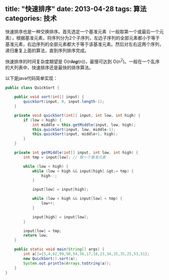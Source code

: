 title: "快速排序"
date: 2013-04-28
tags: 算法
categories: 技术
---

快速排序也是一种交换排序。首先选定一个基准元素（一般取第一个或最后一个元素），根据基准元素，将序列分为2个子序列，左边子序列的全部元素都小于等于基准元素，右边序列的全部元素都大于等于该基准元素。然后对左右这两个序列，递归重复上面的算法，直到序列排序完成。

快速排序的时间复杂度期望是 O(n<strong><em>log</em></strong>(n))，最慢可达到 O(n<sup>2</sup>)。一般在一个乱序的大列表中，快速排序还是最快的排序算法。

<!--more-->

以下是java代码简单实现：

``` java
public class QuickSort {

	public void sort(int[] input) {
		quickSort(input, 0, input.length-1);
	}

	private void quickSort(int[] input, int low, int high) {
		if (low < high) {  
			int middle = this.getMiddle(input, low, high);
			this.quickSort(input, low, middle-1);
			this.quickSort(input, middle+1, high);
		}
	}

	private int getMiddle(int[] input, int low, int high) {
		int tmp = input[low]; // 取一个基准元素

		while (low < high) {			
			while (low < high && input[high] &gt;= tmp) {
				high--;
			}

			input[low] = input[high];

			while (low < high && input[low] < tmp) {
				low++;
			}

			input[high] = input[low];			
		}

		input[low] = tmp;		
		return low;
	}

	public static void main(String[] args) {
		int a[]={5,4,62,99,98,54,56,17,18,23,34,15,35,25,53,51};
		new QuickSort().sort(a);
		System.out.println(Arrays.toString(a));
	}
}
```
